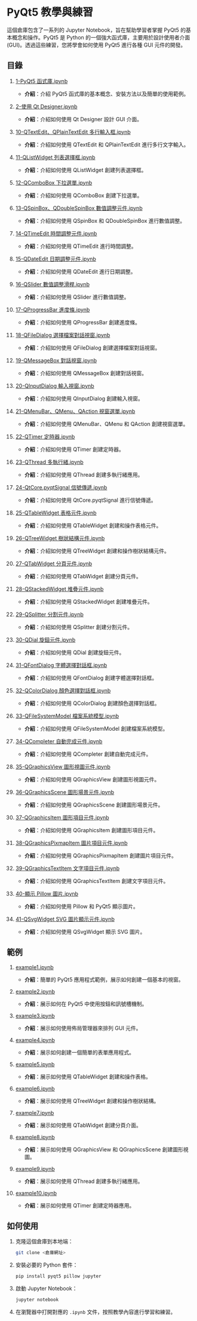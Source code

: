 # PyQt5 教學與練習

這個倉庫包含了一系列的 Jupyter Notebook，旨在幫助學習者掌握 PyQt5 的基本概念和操作。PyQt5 是 Python 的一個強大函式庫，主要用於設計使用者介面 (GUI)。透過這些練習，您將學會如何使用 PyQt5 進行各種 GUI 元件的開發。

## 目錄

1. [1-PyQt5 函式庫.ipynb](../../../d:/Learning_Python/PyQt5/1-PyQt5%20函式庫.ipynb)
   - **介紹**：介紹 PyQt5 函式庫的基本概念、安裝方法以及簡單的使用範例。

2. [2-使用 Qt Designer.ipynb](../../../d:/Learning_Python/PyQt5/2-使用%20Qt%20Designer.ipynb)
   - **介紹**：介紹如何使用 Qt Designer 設計 GUI 介面。

3. [10-QTextEdit、QPlainTextEdit 多行輸入框.ipynb](../../../d:/Learning_Python/PyQt5/10-QTextEdit、QPlainTextEdit%20多行輸入框.ipynb)
   - **介紹**：介紹如何使用 QTextEdit 和 QPlainTextEdit 進行多行文字輸入。

4. [11-QListWidget 列表選擇框.ipynb](../../../d:/Learning_Python/PyQt5/11-QListWidget%20列表選擇框.ipynb)
   - **介紹**：介紹如何使用 QListWidget 創建列表選擇框。

5. [12-QComboBox 下拉選單.ipynb](../../../d:/Learning_Python/PyQt5/12-QComboBox%20下拉選單.ipynb)
   - **介紹**：介紹如何使用 QComboBox 創建下拉選單。

6. [13-QSpinBox、QDoubleSpinBox 數值調整元件.ipynb](../../../d:/Learning_Python/PyQt5/13-QSpinBox、QDoubleSpinBox%20數值調整元件.ipynb)
   - **介紹**：介紹如何使用 QSpinBox 和 QDoubleSpinBox 進行數值調整。

7. [14-QTimeEdit 時間調整元件.ipynb](../../../d:/Learning_Python/PyQt5/14-QTimeEdit%20時間調整元件.ipynb)
   - **介紹**：介紹如何使用 QTimeEdit 進行時間調整。

8. [15-QDateEdit 日期調整元件.ipynb](../../../d:/Learning_Python/PyQt5/15-QDateEdit%20日期調整元件.ipynb)
   - **介紹**：介紹如何使用 QDateEdit 進行日期調整。

9. [16-QSlider 數值調整滑桿.ipynb](../../../d:/Learning_Python/PyQt5/16-QSlider%20數值調整滑桿.ipynb)
   - **介紹**：介紹如何使用 QSlider 進行數值調整。

10. [17-QProgressBar 進度條.ipynb](../../../d:/Learning_Python/PyQt5/17-QProgressBar%20進度條.ipynb)
    - **介紹**：介紹如何使用 QProgressBar 創建進度條。

11. [18-QFileDialog 選擇檔案對話視窗.ipynb](../../../d:/Learning_Python/PyQt5/18-QFileDialog%20選擇檔案對話視窗.ipynb)
    - **介紹**：介紹如何使用 QFileDialog 創建選擇檔案對話視窗。

12. [19-QMessageBox 對話視窗.ipynb](../../../d:/Learning_Python/PyQt5/19-QMessageBox%20對話視窗.ipynb)
    - **介紹**：介紹如何使用 QMessageBox 創建對話視窗。

13. [20-QInputDialog 輸入視窗.ipynb](../../../d:/Learning_Python/PyQt5/20-QInputDialog%20輸入視窗.ipynb)
    - **介紹**：介紹如何使用 QInputDialog 創建輸入視窗。

14. [21-QMenuBar、QMenu、QAction 視窗選單.ipynb](../../../d:/Learning_Python/PyQt5/21-QMenuBar、QMenu、QAction%20視窗選單.ipynb)
    - **介紹**：介紹如何使用 QMenuBar、QMenu 和 QAction 創建視窗選單。

15. [22-QTimer 定時器.ipynb](../../../d:/Learning_Python/PyQt5/22-QTimer%20定時器.ipynb)
    - **介紹**：介紹如何使用 QTimer 創建定時器。

16. [23-QThread 多執行緒.ipynb](../../../d:/Learning_Python/PyQt5/23-QThread%20多執行緒.ipynb)
    - **介紹**：介紹如何使用 QThread 創建多執行緒應用。

17. [24-QtCore.pyqtSignal 信號傳遞.ipynb](../../../d:/Learning_Python/PyQt5/24-QtCore.pyqtSignal%20信號傳遞.ipynb)
    - **介紹**：介紹如何使用 QtCore.pyqtSignal 進行信號傳遞。

18. [25-QTableWidget 表格元件.ipynb](../../../d:/Learning_Python/PyQt5/25-QTableWidget%20表格元件.ipynb)
    - **介紹**：介紹如何使用 QTableWidget 創建和操作表格元件。

19. [26-QTreeWidget 樹狀結構元件.ipynb](../../../d:/Learning_Python/PyQt5/26-QTreeWidget%20樹狀結構元件.ipynb)
    - **介紹**：介紹如何使用 QTreeWidget 創建和操作樹狀結構元件。

20. [27-QTabWidget 分頁元件.ipynb](../../../d:/Learning_Python/PyQt5/27-QTabWidget%20分頁元件.ipynb)
    - **介紹**：介紹如何使用 QTabWidget 創建分頁元件。

21. [28-QStackedWidget 堆疊元件.ipynb](../../../d:/Learning_Python/PyQt5/28-QStackedWidget%20堆疊元件.ipynb)
    - **介紹**：介紹如何使用 QStackedWidget 創建堆疊元件。

22. [29-QSplitter 分割元件.ipynb](../../../d:/Learning_Python/PyQt5/29-QSplitter%20分割元件.ipynb)
    - **介紹**：介紹如何使用 QSplitter 創建分割元件。

23. [30-QDial 旋鈕元件.ipynb](../../../d:/Learning_Python/PyQt5/30-QDial%20旋鈕元件.ipynb)
    - **介紹**：介紹如何使用 QDial 創建旋鈕元件。

24. [31-QFontDialog 字體選擇對話框.ipynb](../../../d:/Learning_Python/PyQt5/31-QFontDialog%20字體選擇對話框.ipynb)
    - **介紹**：介紹如何使用 QFontDialog 創建字體選擇對話框。

25. [32-QColorDialog 顏色選擇對話框.ipynb](../../../d:/Learning_Python/PyQt5/32-QColorDialog%20顏色選擇對話框.ipynb)
    - **介紹**：介紹如何使用 QColorDialog 創建顏色選擇對話框。

26. [33-QFileSystemModel 檔案系統模型.ipynb](../../../d:/Learning_Python/PyQt5/33-QFileSystemModel%20檔案系統模型.ipynb)
    - **介紹**：介紹如何使用 QFileSystemModel 創建檔案系統模型。

27. [34-QCompleter 自動完成元件.ipynb](../../../d:/Learning_Python/PyQt5/34-QCompleter%20自動完成元件.ipynb)
    - **介紹**：介紹如何使用 QCompleter 創建自動完成元件。

28. [35-QGraphicsView 圖形視圖元件.ipynb](../../../d:/Learning_Python/PyQt5/35-QGraphicsView%20圖形視圖元件.ipynb)
    - **介紹**：介紹如何使用 QGraphicsView 創建圖形視圖元件。

29. [36-QGraphicsScene 圖形場景元件.ipynb](../../../d:/Learning_Python/PyQt5/36-QGraphicsScene%20圖形場景元件.ipynb)
    - **介紹**：介紹如何使用 QGraphicsScene 創建圖形場景元件。

30. [37-QGraphicsItem 圖形項目元件.ipynb](../../../d:/Learning_Python/PyQt5/37-QGraphicsItem%20圖形項目元件.ipynb)
    - **介紹**：介紹如何使用 QGraphicsItem 創建圖形項目元件。

31. [38-QGraphicsPixmapItem 圖片項目元件.ipynb](../../../d:/Learning_Python/PyQt5/38-QGraphicsPixmapItem%20圖片項目元件.ipynb)
    - **介紹**：介紹如何使用 QGraphicsPixmapItem 創建圖片項目元件。

32. [39-QGraphicsTextItem 文字項目元件.ipynb](../../../d:/Learning_Python/PyQt5/39-QGraphicsTextItem%20文字項目元件.ipynb)
    - **介紹**：介紹如何使用 QGraphicsTextItem 創建文字項目元件。

33. [40-顯示 Pillow 圖片.ipynb](../../../d:/Learning_Python/PyQt5/40-顯示%20Pillow%20圖片.ipynb)
    - **介紹**：介紹如何使用 Pillow 和 PyQt5 顯示圖片。

34. [41-QSvgWidget SVG 圖片顯示元件.ipynb](../../../d:/Learning_Python/PyQt5/41-QSvgWidget%20SVG%20圖片顯示元件.ipynb)
    - **介紹**：介紹如何使用 QSvgWidget 顯示 SVG 圖片。

## 範例

1. [example1.ipynb](../../../d:/Learning_Python/PyQt5/example1.ipynb)
   - **介紹**：簡單的 PyQt5 應用程式範例，展示如何創建一個基本的視窗。

2. [example2.ipynb](../../../d:/Learning_Python/PyQt5/example2.ipynb)
   - **介紹**：展示如何在 PyQt5 中使用按鈕和訊號槽機制。

3. [example3.ipynb](../../../d:/Learning_Python/PyQt5/example3.ipynb)
   - **介紹**：展示如何使用佈局管理器來排列 GUI 元件。

4. [example4.ipynb](../../../d:/Learning_Python/PyQt5/example4.ipynb)
   - **介紹**：展示如何創建一個簡單的表單應用程式。

5. [example5.ipynb](../../../d:/Learning_Python/PyQt5/example5.ipynb)
   - **介紹**：展示如何使用 QTableWidget 創建和操作表格。

6. [example6.ipynb](../../../d:/Learning_Python/PyQt5/example6.ipynb)
   - **介紹**：展示如何使用 QTreeWidget 創建和操作樹狀結構。

7. [example7.ipynb](../../../d:/Learning_Python/PyQt5/example7.ipynb)
   - **介紹**：展示如何使用 QTabWidget 創建分頁介面。

8. [example8.ipynb](../../../d:/Learning_Python/PyQt5/example8.ipynb)
   - **介紹**：展示如何使用 QGraphicsView 和 QGraphicsScene 創建圖形視圖。

9. [example9.ipynb](../../../d:/Learning_Python/PyQt5/example9.ipynb)
   - **介紹**：展示如何使用 QThread 創建多執行緒應用。

10. [example10.ipynb](../../../d:/Learning_Python/PyQt5/example10.ipynb)
    - **介紹**：展示如何使用 QTimer 創建定時器應用。

## 如何使用

1. 克隆這個倉庫到本地端：
    ```sh
    git clone <倉庫網址>
    ```

2. 安裝必要的 Python 套件：
    ```sh
    pip install pyqt5 pillow jupyter
    ```

3. 啟動 Jupyter Notebook：
    ```sh
    jupyter notebook
    ```

4. 在瀏覽器中打開對應的 `.ipynb` 文件，按照教學內容進行學習和練習。